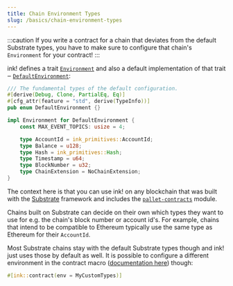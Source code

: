 ```yaml
---
title: Chain Environment Types
slug: /basics/chain-environment-types
---
```


<div class="translateTodo">

:::caution
If you write a contract for a chain that deviates from the default
Substrate types, you have to make sure to configure that chain's
`Environment` for your contract!
:::

ink! defines a trait [`Environment`](https://paritytech.github.io/ink/ink_env/trait.Environment.html)
and also a default implementation of that trait ‒ [`DefaultEnvironment`](https://paritytech.github.io/ink/ink_env/enum.DefaultEnvironment.html):

```rust
/// The fundamental types of the default configuration.
#[derive(Debug, Clone, PartialEq, Eq)]
#[cfg_attr(feature = "std", derive(TypeInfo))]
pub enum DefaultEnvironment {}

impl Environment for DefaultEnvironment {
    const MAX_EVENT_TOPICS: usize = 4;

    type AccountId = ink_primitives::AccountId;
    type Balance = u128;
    type Hash = ink_primitives::Hash;
    type Timestamp = u64;
    type BlockNumber = u32;
    type ChainExtension = NoChainExtension;
}
```

The context here is that you can use ink! on any blockchain that was built with
the [Substrate](https://substrate.io) framework and includes the
[`pallet-contracts`](https://github.com/paritytech/substrate/tree/master/frame/contracts)
module.

Chains built on Substrate can decide on their own which types they want
to use for e.g. the chain's block number or account id's. For example,
chains that intend to be compatible to Ethereum typically use the same
type as Ethereum for their `AccountId`.

Most Substrate chains stay with the default Substrate types though and
ink! just uses those by default as well. It is possible to configure
a different environment in the contract macro ([documentation here](https://paritytech.github.io/ink/ink/attr.contract.html#header-arguments))
though:

```rust
#[ink::contract(env = MyCustomTypes)]
```

</div>